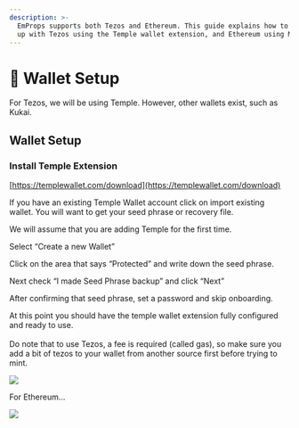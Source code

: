 ```yaml
---
description: >-
  EmProps supports both Tezos and Ethereum. This guide explains how to get set
  up with Tezos using the Temple wallet extension, and Ethereum using Metamask.
---
```


# 🏦 Wallet Setup



For Tezos, we will be using Temple. However, other wallets exist, such as Kukai.



## Wallet Setup

### Install Temple Extension

[https://templewallet.com/download](https://templewallet.com/download)

If you have an existing Temple Wallet account click on import existing wallet. You will want to get your seed phrase or recovery file.

We will assume that you are adding Temple for the first time.

Select “Create a new Wallet”

Click on the area that says “Protected” and write down the seed phrase.

Next check “I made Seed Phrase backup” and click “Next”

After confirming that seed phrase, set a password and skip onboarding.

At this point you should have the temple wallet extension fully configured and ready to use.\
\
Do note that to use Tezos, a fee is required (called gas), so make sure you add a bit of tezos to your wallet from another source first before trying to mint.

![](https://s3-us-west-2.amazonaws.com/secure.notion-static.com/dadc1727-2ba8-477a-8b1d-8e884c778aef/Screenshot\_2023-07-04\_at\_20.51.59.png)

For Ethereum...

![](https://s3-us-west-2.amazonaws.com/secure.notion-static.com/77a1a663-a562-4122-84e8-df3a6f86afa2/Screenshot\_2023-07-04\_at\_20.39.46.png)
